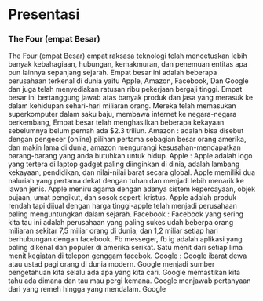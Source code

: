 # Presentasi 
### The Four (empat Besar)

The Four (empat Besar)
	empat raksasa teknologi telah mencetuskan lebih banyak kebahagiaan, hubungan, kemakmuran, dan penemuan 
  entitas apa pun lainnya sepanjang sejarah. Empat besar ini adalah beberapa perusahaan terkenal di dunia
  yaitu Apple, Amazon, Facebook, Dan Google dan juga telah menyediakan ratusan ribu pekerjaan bergaji tinggi. 
	Empat besar ini bertanggung jawab atas banyak produk dan jasa yang merasuk ke dalam kehidupan sehari-hari 
  miliaran orang. Mereka telah memasukan superkomputer dalam saku baju, membawa internet ke negara-negara berkembang,
  Empat besar telah menghasilkan beberapa kekayaan sebelumnya belum pernah ada $2.3 triliun. 
Amazon : adalah bisa disebut dengan pengecer (online) pilihan pertama sebagian besar orang amerika,
dan makin lama di dunia, amazon mengurangi kesusahan-mendapatkan barang-barang yang anda butuhkan untuk hidup. 
Apple : Apple adalah logo yang tertera di laptop gadget paling diinginkan di dinia, adalah lambang kekayaan,
pendidikan, dan nilai-nilai barat secara global. Apple memiliki dua naluriah yang pertama dekat dengan tuhan
dan menjadi lebih menarik ke lawan jenis. Apple meniru agama dengan adanya sistem kepercayaan, objek pujaan, 
umat pengikut, dan sosok seperti kristus. Apple adalah produk rendah tapi dijual dengan harga tinggi-apple telah
menjadi perusahaan paling menguntungkan dalam sejarah.
Facebook : Facebook yang sering kita tau ini adalah perusahaan yang paling sukes udah beberpa orang miliaran sekitar 7,5 
miliar orang di dunia, dan 1,2 miliar setiap hari berhubungan dengan facebook. Fb messeger, fb ig adalah aplikasi yang 
paling dikenal dan populer di amerika serikat. Satu menit dari setiap lima menit kegiatan di telepon genggam facebok.
Google : Google ibarat dewa atau ustad pagi orang di dunia modern. Google menjadi sumber pengetahuan kita selalu
ada apa yang kita cari. Google memastikan kita tahu ada dimana dan tau mau pergi kemana. Google menjawab pertanyaan 
dari yang remeh hingga yang mendalam. Google 